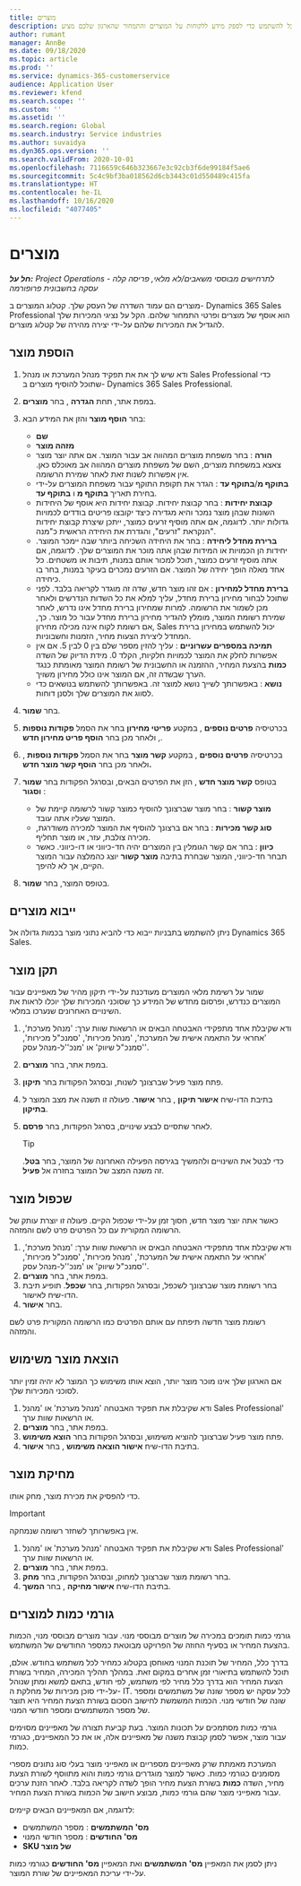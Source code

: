 ```yaml
---
title: ‏‏מוצרים
description: נושא זה מספק מידע על קטלוג המוצרים שבו תוכל להשתמש כדי לספק מידע ללקוחות על המוצרים והתמחור שהארגון שלכם מציע.
author: rumant
manager: AnnBe
ms.date: 09/18/2020
ms.topic: article
ms.prod: ''
ms.service: dynamics-365-customerservice
audience: Application User
ms.reviewer: kfend
ms.search.scope: ''
ms.custom: ''
ms.assetid: ''
ms.search.region: Global
ms.search.industry: Service industries
ms.author: suvaidya
ms.dyn365.ops.version: ''
ms.search.validFrom: 2020-10-01
ms.openlocfilehash: 7116659c646b323667e3c92cb3f6de99184f5ae6
ms.sourcegitcommit: 5c4c9bf3ba018562d6cb3443c01d550489c415fa
ms.translationtype: HT
ms.contentlocale: he-IL
ms.lasthandoff: 10/16/2020
ms.locfileid: "4077405"
---
```

# <a name="products"></a>‏‏מוצרים

_**חל על:** Project Operations לתרחישים מבוססי משאבים/לא מלאי, פריסה קלה - עסקה בחשבונית פרופורמה_

מוצרים הם עמוד השדרה של העסק שלך. קטלוג המוצרים ב- Dynamics 365 Sales Professional הוא אוסף של מוצרים ופרטי התמחור שלהם. הקל על נציגי המכירות שלך להגדיל את המכירות שלהם על-ידי יצירה מהירה של קטלוג מוצרים.

## <a name="add-a-product"></a>הוספת מוצר

1.  ודא שיש לך את את תפקיד מנהל המערכת או מנהל Sales Professional כדי שתוכל להוסיף מוצרים ב- Dynamics 365 Sales Professional.
2.  במפת אתר, תחת **הגדרה** , בחר **מוצרים**.
3.  בחר **הוסף מוצר** והזן את המידע הבא:

    -  **שם**
    -  **מזהה מוצר**
    -  **הורה** : בחר משפחת מוצרים המהווה אב עבור המוצר. אם אתה יוצר מוצר צאצא במשפחת מוצרים, השם של משפחת מוצרים המהווה אב מאוכלס כאן. אין אפשרות לשנות זאת לאחר שמירת הרשומה.
    -  **בתוקף מ**/**בתוקף עד** : הגדר את תקופת התוקף עבור משפחת המוצרים על-ידי בחירת תאריך **בתוקף מ** ו **בתוקף עד**.
    -  **קבוצת יחידות** : בחר קבוצת יחידות. קבוצת יחידות היא אוסף של היחידות השונות שבהן מוצר נמכר והיא מגדירה כיצד יקובצו פריטים בודדים לכמויות גדולות יותר. לדוגמה, אם אתה מוסיף זרעים כמוצר, ייתכן שיצרת קבוצת יחידות הנקראת "זרעים", והגדרת את היחידה הראשית כ"מנה".
    -  **ברירת מחדל ליחידה** : בחר את היחידה השכיחה ביותר שבה יימכר המוצר. יחידות הן הכמויות או המידות שבהן אתה מוכר את המוצרים שלך. לדוגמה, אם אתה מוסיף זרעים כמוצר, תוכל למכור אותם במנות, תיבות או משטחים. כל אחד מאלה הופך יחידה של המוצר. אם הזרעים נמכרים בעיקר במנות, בחר בו כיחידה.
    -  **ברירת מחדל למחירון** : אם זהו מוצר חדש, שדה זה מוגדר לקריאה בלבד. לפני שתוכל לבחור מחירון ברירת מחדל, עליך למלא את כל השדות הנדרשים ולאחר מכן לשמור את הרשומה. למרות שמחירון ברירת מחדל אינו נדרש, לאחר שמירת רשומת המוצר, מומלץ להגדיר מחירון ברירת מחדל עבור כל מוצר. כך, אם רשומת לקוח אינה מכילה מחירון, Sales יכול להשתמש במחירון ברירת המחדל ליצירת הצעות מחיר, הזמנות וחשבוניות.
    -  **תמיכה במספרים עשרוניים** : עליך להזין מספר שלם בין 0 לבין 5. אם אין אפשרות לחלק את המוצר לכמויות חלקיות, הקלד 0. מידת הדיוק של השדה **כמות** בהצעת המחיר, ההזמנה או החשבונית של רשומת המוצר מאומתת כנגד הערך שבשדה זה, אם המוצר אינו כולל מחירון משויך.
    -  **נושא** : באפשרותך לשייך נושא למוצר זה. באפשרותך להשתמש בנושאים כדי לסווג את המוצרים שלך ולסנן דוחות.

4.  בחר **שמור**.
5.  בכרטיסיה **פרטים נוספים** , במקטע **פריטי מחירון** בחר את הסמל **פקודות נוספות** , ולאחר מכן בחר **הוסף פריט מחירון חדש**.
7.  בכרטיסיה **פרטים נוספים** , במקטע **קשר מוצר** בחר את הסמל **פקודות נוספות** , ולאחר מכן בחר **הוסף קשר מוצר חדש.**
8.  בטופס **קשר מוצר חדש** , הזן את הפרטים הבאים, ובסרגל הפקודות בחר **שמור וסגור** :

    -   **מוצר קשור** : בחר מוצר שברצונך להוסיף כמוצר קשור לרשומה קיימת של המוצר שעליו אתה עובד.
    -   **סוג קשר מכירות** : בחר אם ברצונך להוסיף את המוצר למכירה משודרגת, מכירה צולבת, עזר, או מוצר תחליף.
    -   **כיוון** : בחר אם קשר הגומלין בין המוצרים יהיה חד-כיווני או דו-כיווני. כאשר תבחר חד-כיווני, המוצר שבחרת בתיבה **מוצר קשור** יוצג כהמלצה עבור המוצר הקיים, אך לא להיפך.

9.  בטופס המוצר, בחר **שמור**.

## <a name="import-products"></a>ייבוא מוצרים

ניתן להשתמש בתבניות ייבוא כדי להביא נתוני מוצר בכמות גדולה אל Dynamics 365 Sales.

## <a name="revise-a-product"></a>תקן‬ מוצר

שמור על רשימת מלאי המוצרים מעודכנת על-ידי תיקון מהיר של מאפיינים עבור המוצרים כנדרש, ופרסום מחדש של המידע כך שסוכני המכירות שלך יוכלו לראות את השינויים האחרונים שנערכו במלאי.

1.  ודא שקיבלת אחד מתפקידי האבטחה הבאים או הרשאות שוות ערך: 'מנהל מערכת', 'אחראי על התאמה אישית של המערכת', 'מנהל מכירות', 'סמנכ"ל מכירות', 'סמנכ"ל שיווק' או 'מנכ''ל-מנהל עסק'.
2.  במפת אתר, בחר **מוצרים**.
3.  פתח מוצר פעיל שברצונך לשנות, ובסרגל הפקודות בחר **תיקון**.
4.  בתיבת הדו-שיח **אישור תיקון** , בחר **אישור‏**. פעולה זו תשנה את מצב המוצר ל **בתיקון**.
5.  לאחר שתסיים לבצע שינויים, בסרגל הפקודות, בחר **פרסם**.

    > [!TIP]
    > כדי לבטל את השינויים ולהמשיך בגירסה הפעילה האחרונה של המוצר, בחר **‏‫בטל‬**. זה משנה המצב של המוצר בחזרה אל **פעיל**.

## <a name="clone-a-product"></a>שכפול‬ מוצר 

כאשר אתה יוצר מוצר חדש, חסוך זמן על-ידי שכפול הקיים. פעולה זו יוצרת עותק של הרשומה המקורית עם כל הפרטים פרט לשם והמזהה.

1.  ודא שקיבלת אחד מתפקידי האבטחה הבאים או הרשאות שוות ערך: 'מנהל מערכת', 'אחראי על התאמה אישית של המערכת', 'מנהל מכירות', 'סמנכ"ל מכירות', 'סמנכ"ל שיווק' או 'מנכ''ל-מנהל עסק'.
2.  במפת אתר, בחר **מוצרים**.
3.  בחר רשומת מוצר שברצונך לשכפל, ובסרגל הפקודות, בחר **שכפל**. תופיע תיבת הדו-שיח לאישור.
4.  בחר **אישור**.

רשומת מוצר חדשה תיפתח עם אותם הפרטים כמו הרשומה המקורית פרט לשם והמזהה.

## <a name="retire-a-product"></a>הוצאת מוצר משימוש 

אם הארגון שלך אינו מוכר מוצר יותר, הוצא אותו משימוש כך המוצר לא יהיה זמין יותר לסוכני המכירות שלך.

1.  ודא שקיבלת את תפקיד האבטחה 'מנהל מערכת' או 'מהנל Sales Professional' או הרשאות שוות ערך.
2.  במפת אתר, בחר **מוצרים**.
3.  פתח מוצר פעיל שברצונך להוציא משימוש, ובסרגל הפקודות בחר **הוצא משימוש**.
4.  בתיבת הדו-שיח **אישור הוצאה משימוש** , בחר **אישור‏**.


## <a name="delete-a-product"></a>מחיקת מוצר

כדי להפסיק את מכירת מוצר, מחק אותו.

> [!IMPORTANT]
> אין באפשרותך לשחזר רשומה שנמחקה.

1.  ודא שקיבלת את תפקיד האבטחה 'מנהל מערכת' או 'מהנל Sales Professional' או הרשאות שוות ערך.
2.  במפת אתר, בחר **מוצרים**.
3.  בחר רשומת מוצר שברצונך למחוק, ובסרגל הפקודות, בחר **מחק**.
4.  בתיבת הדו-שיח **אישור מחיקה** , בחר **המשך‏**.
 
 ## <a name="quantity-factors-for-products"></a>גורמי כמות למוצרים

גורמי כמות תומכים במכירה של מוצרים מבוססי מנוי. עבור מוצרים מבוססי מנוי, הכמות בהצעת המחיר או בסעיף החוזה של הפרויקט מבוטאת כמספר החודשים של המשתמש.

בדרך כלל, המחיר של תוכנת המנוי מאוחסן בקטלוג כמחיר לכל משתמש בחודש. אולם, תוכל להשתמש בתיאורי זמן אחרים במקום זאת. במהלך תהליך המכירה, המחיר בשורת הצעת המחיר הוא בדרך כלל מחיר לפי משתמש, לפי חודש, בתאם למשא ומתן שנוהל על-ידי סוכן מכירות של מחלקת ה- IT. לכל עסקה יש מספר שונה של משתמשים ומספר שונה של חודשי מנוי. הכמות המשמשת לחישוב הסכום בשורת הצעת המחיר היא תוצר של מספר המשתמשים ומספר חודשי המנוי.

גורמי כמות מסתמכים על תכונות המוצר. בעת קביעת תצורה של מאפיינים מסוימים עבור מוצר, אפשר לסמן קבוצת משנה של מאפיינים אלה, או את כל המאפיינים, כגורמי כמות.

המערכת מאמתת שרק מאפיינים מספריים או מאפייני מוצר בעלי סוג נתונים מספרי מסומנים כגורמי כמות. כאשר למוצר מוגדרים גורמי כמות והוא מתווסף לשורת הצעת מחיר, השדה **כמות** בשורת הצעת מחיר הופך לשדה לקריאה בלבד. לאחר הזנת ערכים עבור מאפייני מוצר שהם גורמי כמות, מבוצע חישוב של הכמות בשורת הצעת המחיר.

לדוגמה, אם המאפיינים הבאים קיימים: 

- **מס' המשתמשים** : מספר המשתמשים 
- **מס' החודשים** : מספר חודשי המנוי
- **SKU של מוצר** 

ניתן לסמן את המאפיין **מס' המשתמשים** ואת המאפיין **מס' החודשים** כגורמי כמות על-ידי עריכת המאפיינים של שורת המוצר. 
